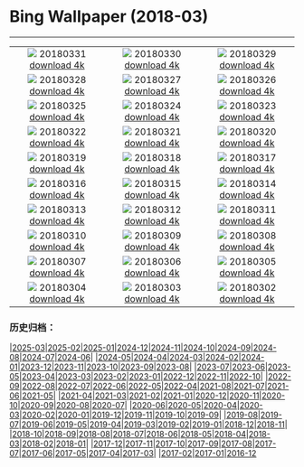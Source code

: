 # Bing Wallpaper (2018-03)
**************
| | | |
| :----: | :----: | :----: |
| ![](https://www.bing.com/az/hprichbg/rb/MarshmallowPeeps_ZH-CN7218406167_1920x1080.jpg) 20180331 [download 4k](https://www.bing.com/az/hprichbg/rb/MarshmallowPeeps_ZH-CN7218406167_UHD.jpg) | ![](https://www.bing.com/az/hprichbg/rb/NationalSpring_ZH-CN12829622213_1920x1080.jpg) 20180330 [download 4k](https://www.bing.com/az/hprichbg/rb/NationalSpring_ZH-CN12829622213_UHD.jpg) | ![](https://www.bing.com/az/hprichbg/rb/SplitVestibule_ZH-CN14312716793_1920x1080.jpg) 20180329 [download 4k](https://www.bing.com/az/hprichbg/rb/SplitVestibule_ZH-CN14312716793_UHD.jpg) |
| ![](https://www.bing.com/az/hprichbg/rb/HawaMahal_ZH-CN7126476273_1920x1080.jpg) 20180328 [download 4k](https://www.bing.com/az/hprichbg/rb/HawaMahal_ZH-CN7126476273_UHD.jpg) | ![](https://www.bing.com/az/hprichbg/rb/NCGSLShorelands_ZH-CN10992961198_1920x1080.jpg) 20180327 [download 4k](https://www.bing.com/az/hprichbg/rb/NCGSLShorelands_ZH-CN10992961198_UHD.jpg) | ![](https://www.bing.com/az/hprichbg/rb/DragonflyMacro_ZH-CN9950962027_1920x1080.jpg) 20180326 [download 4k](https://www.bing.com/az/hprichbg/rb/DragonflyMacro_ZH-CN9950962027_UHD.jpg) |
| ![](https://www.bing.com/az/hprichbg/rb/BrokenObelisk_ZH-CN11618156016_1920x1080.jpg) 20180325 [download 4k](https://www.bing.com/az/hprichbg/rb/BrokenObelisk_ZH-CN11618156016_UHD.jpg) | ![](https://www.bing.com/az/hprichbg/rb/Poortersloge_ZH-CN11453345050_1920x1080.jpg) 20180324 [download 4k](https://www.bing.com/az/hprichbg/rb/Poortersloge_ZH-CN11453345050_UHD.jpg) | ![](https://www.bing.com/az/hprichbg/rb/ToucanetEcuador_ZH-CN11298988903_1920x1080.jpg) 20180323 [download 4k](https://www.bing.com/az/hprichbg/rb/ToucanetEcuador_ZH-CN11298988903_UHD.jpg) |
| ![](https://www.bing.com/az/hprichbg/rb/PeruCanyonClouds_ZH-CN10405307621_1920x1080.jpg) 20180322 [download 4k](https://www.bing.com/az/hprichbg/rb/PeruCanyonClouds_ZH-CN10405307621_UHD.jpg) | ![](https://www.bing.com/az/hprichbg/rb/WorldWaterDay_ZH-CN11747740536_1920x1080.jpg) 20180321 [download 4k](https://www.bing.com/az/hprichbg/rb/WorldWaterDay_ZH-CN11747740536_UHD.jpg) | ![](https://www.bing.com/az/hprichbg/rb/Sunbird1_ZH-CN12058461588_1920x1080.jpg) 20180320 [download 4k](https://www.bing.com/az/hprichbg/rb/Sunbird1_ZH-CN12058461588_UHD.jpg) |
| ![](https://www.bing.com/az/hprichbg/rb/TulipsEquinox_ZH-CN11213785857_1920x1080.jpg) 20180319 [download 4k](https://www.bing.com/az/hprichbg/rb/TulipsEquinox_ZH-CN11213785857_UHD.jpg) | ![](https://www.bing.com/az/hprichbg/rb/DragonBridge_ZH-CN12321283639_1920x1080.jpg) 20180318 [download 4k](https://www.bing.com/az/hprichbg/rb/DragonBridge_ZH-CN12321283639_UHD.jpg) | ![](https://www.bing.com/az/hprichbg/rb/XmasTreeRoad_ZH-CN11556502034_1920x1080.jpg) 20180317 [download 4k](https://www.bing.com/az/hprichbg/rb/XmasTreeRoad_ZH-CN11556502034_UHD.jpg) |
| ![](https://www.bing.com/az/hprichbg/rb/RossErrilly_ZH-CN11204408260_1920x1080.jpg) 20180316 [download 4k](https://www.bing.com/az/hprichbg/rb/RossErrilly_ZH-CN11204408260_UHD.jpg) | ![](https://www.bing.com/az/hprichbg/rb/WolongPanda_ZH-CN10957042976_1920x1080.jpg) 20180315 [download 4k](https://www.bing.com/az/hprichbg/rb/WolongPanda_ZH-CN10957042976_UHD.jpg) | ![](https://www.bing.com/az/hprichbg/rb/PaperboyoOctopus_ZH-CN9384087611_1920x1080.jpg) 20180314 [download 4k](https://www.bing.com/az/hprichbg/rb/PaperboyoOctopus_ZH-CN9384087611_UHD.jpg) |
| ![](https://www.bing.com/az/hprichbg/rb/ToroidalBubble_ZH-CN10711997835_1920x1080.jpg) 20180313 [download 4k](https://www.bing.com/az/hprichbg/rb/ToroidalBubble_ZH-CN10711997835_UHD.jpg) | ![](https://www.bing.com/az/hprichbg/rb/PulauWayagIslands_ZH-CN11954777980_1920x1080.jpg) 20180312 [download 4k](https://www.bing.com/az/hprichbg/rb/PulauWayagIslands_ZH-CN11954777980_UHD.jpg) | ![](https://www.bing.com/az/hprichbg/rb/Sanderlings_ZH-CN9697685009_1920x1080.jpg) 20180311 [download 4k](https://www.bing.com/az/hprichbg/rb/Sanderlings_ZH-CN9697685009_UHD.jpg) |
| ![](https://www.bing.com/az/hprichbg/rb/OlomoucClock_ZH-CN14494749598_1920x1080.jpg) 20180310 [download 4k](https://www.bing.com/az/hprichbg/rb/OlomoucClock_ZH-CN14494749598_UHD.jpg) | ![](https://www.bing.com/az/hprichbg/rb/JohnstonCanyon_ZH-CN13093779174_1920x1080.jpg) 20180309 [download 4k](https://www.bing.com/az/hprichbg/rb/JohnstonCanyon_ZH-CN13093779174_UHD.jpg) | ![](https://www.bing.com/az/hprichbg/rb/DCCB_ZH-CN12497477745_1920x1080.jpg) 20180308 [download 4k](https://www.bing.com/az/hprichbg/rb/DCCB_ZH-CN12497477745_UHD.jpg) |
| ![](https://www.bing.com/az/hprichbg/rb/FearlessGirl_ZH-CN8770808173_1920x1080.jpg) 20180307 [download 4k](https://www.bing.com/az/hprichbg/rb/FearlessGirl_ZH-CN8770808173_UHD.jpg) | ![](https://www.bing.com/az/hprichbg/rb/NovaScotiaIce_ZH-CN11765767656_1920x1080.jpg) 20180306 [download 4k](https://www.bing.com/az/hprichbg/rb/NovaScotiaIce_ZH-CN11765767656_UHD.jpg) | ![](https://www.bing.com/az/hprichbg/rb/Landsat7Bahamas_ZH-CN8824105008_1920x1080.jpg) 20180305 [download 4k](https://www.bing.com/az/hprichbg/rb/Landsat7Bahamas_ZH-CN8824105008_UHD.jpg) |
| ![](https://www.bing.com/az/hprichbg/rb/SeattlePublicLibrary_ZH-CN9936150641_1920x1080.jpg) 20180304 [download 4k](https://www.bing.com/az/hprichbg/rb/SeattlePublicLibrary_ZH-CN9936150641_UHD.jpg) | ![](https://www.bing.com/az/hprichbg/rb/AustralianBaobab_ZH-CN9394891464_1920x1080.jpg) 20180303 [download 4k](https://www.bing.com/az/hprichbg/rb/AustralianBaobab_ZH-CN9394891464_UHD.jpg) | ![](https://www.bing.com/az/hprichbg/rb/MountainCougar_ZH-CN11605954810_1920x1080.jpg) 20180302 [download 4k](https://www.bing.com/az/hprichbg/rb/MountainCougar_ZH-CN11605954810_UHD.jpg) |

### 历史归档：

|[2025-03](/../2025-03/2025-03.md)|[2025-02](/../2025-02/2025-02.md)|[2025-01](/../2025-01/2025-01.md)|[2024-12](/../2024-12/2024-12.md)|[2024-11](/../2024-11/2024-11.md)|[2024-10](/../2024-10/2024-10.md)|[2024-09](/../2024-09/2024-09.md)|[2024-08](/../2024-08/2024-08.md)|[2024-07](/../2024-07/2024-07.md)|[2024-06](/../2024-06/2024-06.md)|
|[2024-05](/../2024-05/2024-05.md)|[2024-04](/../2024-04/2024-04.md)|[2024-03](/../2024-03/2024-03.md)|[2024-02](/../2024-02/2024-02.md)|[2024-01](/../2024-01/2024-01.md)|[2023-12](/../2023-12/2023-12.md)|[2023-11](/../2023-11/2023-11.md)|[2023-10](/../2023-10/2023-10.md)|[2023-09](/../2023-09/2023-09.md)|[2023-08](/../2023-08/2023-08.md)|
|[2023-07](/../2023-07/2023-07.md)|[2023-06](/../2023-06/2023-06.md)|[2023-05](/../2023-05/2023-05.md)|[2023-04](/../2023-04/2023-04.md)|[2023-03](/../2023-03/2023-03.md)|[2023-02](/../2023-02/2023-02.md)|[2023-01](/../2023-01/2023-01.md)|[2022-12](/../2022-12/2022-12.md)|[2022-11](/../2022-11/2022-11.md)|[2022-10](/../2022-10/2022-10.md)|
|[2022-09](/../2022-09/2022-09.md)|[2022-08](/../2022-08/2022-08.md)|[2022-07](/../2022-07/2022-07.md)|[2022-06](/../2022-06/2022-06.md)|[2022-05](/../2022-05/2022-05.md)|[2022-04](/../2022-04/2022-04.md)|[2021-08](/../2021-08/2021-08.md)|[2021-07](/../2021-07/2021-07.md)|[2021-06](/../2021-06/2021-06.md)|[2021-05](/../2021-05/2021-05.md)|
|[2021-04](/../2021-04/2021-04.md)|[2021-03](/../2021-03/2021-03.md)|[2021-02](/../2021-02/2021-02.md)|[2021-01](/../2021-01/2021-01.md)|[2020-12](/../2020-12/2020-12.md)|[2020-11](/../2020-11/2020-11.md)|[2020-10](/../2020-10/2020-10.md)|[2020-09](/../2020-09/2020-09.md)|[2020-08](/../2020-08/2020-08.md)|[2020-07](/../2020-07/2020-07.md)|
|[2020-06](/../2020-06/2020-06.md)|[2020-05](/../2020-05/2020-05.md)|[2020-04](/../2020-04/2020-04.md)|[2020-03](/../2020-03/2020-03.md)|[2020-02](/../2020-02/2020-02.md)|[2020-01](/../2020-01/2020-01.md)|[2019-12](/../2019-12/2019-12.md)|[2019-11](/../2019-11/2019-11.md)|[2019-10](/../2019-10/2019-10.md)|[2019-09](/../2019-09/2019-09.md)|
|[2019-08](/../2019-08/2019-08.md)|[2019-07](/../2019-07/2019-07.md)|[2019-06](/../2019-06/2019-06.md)|[2019-05](/../2019-05/2019-05.md)|[2019-04](/../2019-04/2019-04.md)|[2019-03](/../2019-03/2019-03.md)|[2019-02](/../2019-02/2019-02.md)|[2019-01](/../2019-01/2019-01.md)|[2018-12](/../2018-12/2018-12.md)|[2018-11](/../2018-11/2018-11.md)|
|[2018-10](/../2018-10/2018-10.md)|[2018-09](/../2018-09/2018-09.md)|[2018-08](/../2018-08/2018-08.md)|[2018-07](/../2018-07/2018-07.md)|[2018-06](/../2018-06/2018-06.md)|[2018-05](/../2018-05/2018-05.md)|[2018-04](/../2018-04/2018-04.md)|[2018-03](/2018-03.md)|[2018-02](/../2018-02/2018-02.md)|[2018-01](/../2018-01/2018-01.md)|
|[2017-12](/../2017-12/2017-12.md)|[2017-11](/../2017-11/2017-11.md)|[2017-10](/../2017-10/2017-10.md)|[2017-09](/../2017-09/2017-09.md)|[2017-08](/../2017-08/2017-08.md)|[2017-07](/../2017-07/2017-07.md)|[2017-06](/../2017-06/2017-06.md)|[2017-05](/../2017-05/2017-05.md)|[2017-04](/../2017-04/2017-04.md)|[2017-03](/../2017-03/2017-03.md)|
|[2017-02](/../2017-02/2017-02.md)|[2017-01](/../2017-01/2017-01.md)|[2016-12](/../2016-12/2016-12.md)